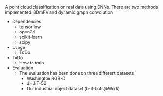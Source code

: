 A point cloud classification on real data using CNNs. There are two methods implemented: 3DmFV and dynamic graph convolution
* Dependencies
   * tensorflow
   * open3d
   * scikit-learn
   * scipy
* Usage
    * ToDo
* ToDo
    * How to train
* Evaluation
  * The evaluation has been done on three different datasets
    * Washington RGB-D
    * JHUIT-50
    * Our industrial object dataset (b-it-bots@Work)
